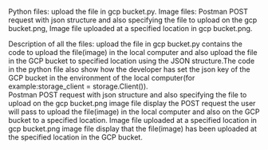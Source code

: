 Python files: upload the file in gcp bucket.py.
Image files: Postman POST request with json structure and also specifying the file to upload on the gcp bucket.png, Image file uploaded at a specified location in gcp  bucket.png.

Description of all the files: upload the file in gcp bucket.py contains the code to upload the file(image) in the local computer and also upload the file in the GCP bucket to specified location using the JSON structure.The code in the python file also show how the developer has set the json key of the GCP  bucket in the environment of the local computer(for example:storage_client = storage.Client()).  
Postman POST request with json structure and also specifying the file to upload on the gcp bucket.png image file display the POST request the user will pass to upload the file(image) in the local computer and also on the GCP bucket to a specified location.
Image file uploaded at a specified location in gcp  bucket.png image file display that the file(image) has been uploaded at the specified location in the GCP bucket.
